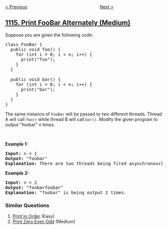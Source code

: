 <!--|This file generated by command(leetcode description); DO NOT EDIT.    |-->
<!--+----------------------------------------------------------------------+-->
<!--|@author    openset <openset.wang@gmail.com>                           |-->
<!--|@link      https://github.com/openset                                 |-->
<!--|@home      https://github.com/tonymontaro/leetcode-hints                        |-->
<!--+----------------------------------------------------------------------+-->

[< Previous](https://github.com/tonymontaro/leetcode-hints/tree/master/problems/print-in-order "Print in Order")
　　　　　　　　　　　　　　　　
[Next >](https://github.com/tonymontaro/leetcode-hints/tree/master/problems/print-zero-even-odd "Print Zero Even Odd")

## [1115. Print FooBar Alternately (Medium)](https://leetcode.com/problems/print-foobar-alternately "交替打印FooBar")

<p>Suppose you are given the following code:</p>

<pre>
class FooBar {
  public void foo() {
&nbsp; &nbsp; for (int i = 0; i &lt; n; i++) {
&nbsp; &nbsp; &nbsp; print(&quot;foo&quot;);
&nbsp;   }
  }

  public void bar() {
&nbsp; &nbsp; for (int i = 0; i &lt; n; i++) {
&nbsp; &nbsp; &nbsp; print(&quot;bar&quot;);
&nbsp; &nbsp; }
  }
}
</pre>

<p>The same instance of <code>FooBar</code> will be passed to two different threads. Thread A will call&nbsp;<code>foo()</code> while thread B will call&nbsp;<code>bar()</code>.&nbsp;Modify the given program to output &quot;foobar&quot; <em>n</em> times.</p>

<p>&nbsp;</p>

<p><strong>Example 1:</strong></p>

<pre>
<b>Input:</b> n = 1
<b>Output:</b> &quot;foobar&quot;
<strong>Explanation:</strong> There are two threads being fired asynchronously. One of them calls foo(), while the other calls bar(). &quot;foobar&quot; is being output 1 time.
</pre>

<p><strong>Example 2:</strong></p>

<pre>
<b>Input:</b> n = 2
<b>Output:</b> &quot;foobarfoobar&quot;
<strong>Explanation:</strong> &quot;foobar&quot; is being output 2 times.
</pre>

### Similar Questions
  1. [Print in Order](https://github.com/tonymontaro/leetcode-hints/tree/master/problems/print-in-order) (Easy)
  1. [Print Zero Even Odd](https://github.com/tonymontaro/leetcode-hints/tree/master/problems/print-zero-even-odd) (Medium)
